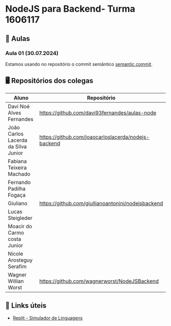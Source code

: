 # NodeJS para Backend- Turma 1606117

## 📖 Aulas

### Aula 01 (30.07.2024)
Estamos usando no repositório o commit semântico [semantic commit](https://www.conventionalcommits.org/en/v1.0.0/).


## 🖥️ Repositórios dos colegas
| Aluno|Repositório|
|-|-|
Davi Noé Alves Fernandes | https://github.com/davi93fernandes/aulas-node
João Carlos Lacerda da Silva Junior | https://github.com/joaocarloslacerda/nodejs-backend
Fabiana Teixeira Machado |
Fernando Padilha Fogaça |
Giuliano | https://github.com/giullianoantonini/nodejsbackend
Lucas Steigleder |
Moacir do Carmo costa Junior |
Nicole Arosteguy Serafim | 
Wagner Willian Worst | https://github.com/wagnerworst/NodeJSBackend


## 🔗 Links úteis
- [Replit - Simulador de Linguagens](https://replit.com)

